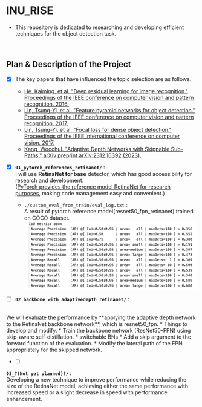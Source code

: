 # INU_RISE

* This repository is dedicated to researching and developing efficient techniques for the object detection task.

</br>

## Plan & Description of the Project
- [X] The key papers that have influenced the topic selection are as follows.
   * [He, Kaiming, et al. "Deep residual learning for image recognition." Proceedings of the IEEE conference on computer vision and pattern recognition. 2016.](https://arxiv.org/abs/1512.03385)
   * [Lin, Tsung-Yi, et al. "Feature pyramid networks for object detection." Proceedings of the IEEE conference on computer vision and pattern recognition. 2017.](https://arxiv.org/abs/1612.03144)
   * [Lin, Tsung-Yi, et al. "Focal loss for dense object detection." Proceedings of the IEEE international conference on computer vision. 2017.](https://arxiv.org/abs/1708.02002)
   * [Kang, Woochul. "Adaptive Depth Networks with Skippable Sub-Paths." arXiv preprint arXiv:2312.16392 (2023).](https://arxiv.org/abs/2312.16392)


- [X] **`01_pytorch_references_retinanet/`** : 
</br>I will use **RetinaNet for base** detector, which has good accessibility for research and development.
</br>([PyTorch provides the reference model RetinaNet for research purposes](https://github.com/pytorch/vision/blob/main/torchvision/models/detection/retinanet.py), making code management easy and convenient.)
   * `./custom_eval_from_train/eval_log.txt` : </br>
   A result of pytorch reference model(resnet50_fpn_retinanet) trained on COCO dataset.
   ![nomsg](./images/01_reference_resnet50_fpn_retinanet_result.png)


- [ ] **`02_backbone_with_adaptivedepth_retinanet/`** : 
</br>
We will evaluate the performance by **applying the adaptive depth network to the RetinaNet backbone network**, which is resnet50_fpn.
* Things to develop and modify.
   * Train the backbone network (ResNet50-FPN) using skip-aware self-distillation.
   * switchable BNs
   * Add a skip argument to the forward function of the evaluation.
   * Modify the lateral path of the FPN appropriately for the skipped network.

- [ ] 
**`03_?(Not yet planned)?/` :**
</br>
Developing a new technique to improve performance while reducing the size of the RetinaNet model, achieving either the same performance with increased speed or a slight decrease in speed with performance enhancement.